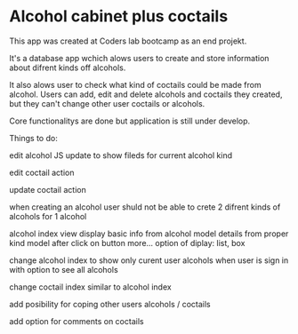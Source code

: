 # Alcohol cabinet plus coctails

This app was created at Coders lab bootcamp as an end projekt.

It's a database app wchich alows users to create and store information about difrent kinds off alcohols. 

It also alows user to check what kind of coctails could be made from alcohol. Users can add, edit and delete alcohols and coctails they created, but they can't change other user coctails or alcohols.

Core functionalitys are done but application is still under develop.

Things to do:

edit alcohol JS update to show fileds for current alcohol kind

edit coctail action

update coctail action

when creating an alcohol user shuld not be able to crete 2 difrent kinds of alcohols for 1 alcohol

alcohol index view display
    basic info from alcohol model
    details from proper kind model after click on button more...
    option of diplay: list, box

change alcohol index to show only curent user alcohols when user is sign in with option to see all alcohols

change coctail index similar to alcohol index

add posibility for coping other users alcohols / coctails

add option for comments on coctails
